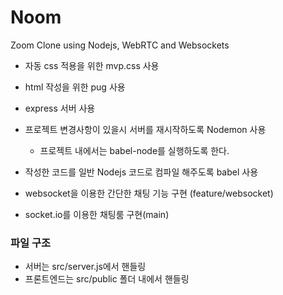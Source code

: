 # Noom

Zoom Clone using Nodejs, WebRTC and Websockets

- 자동 css 적용을 위한 mvp.css 사용
- html 작성을 위한 pug 사용
- express 서버 사용
- 프로젝트 변경사항이 있을시 서버를 재시작하도록 Nodemon 사용
  - 프로젝트 내에서는 babel-node를 실행하도록 한다.
- 작성한 코드를 일반 Nodejs 코드로 컴파일 해주도록 babel 사용

- websocket을 이용한 간단한 채팅 기능 구현 (feature/websocket)
- socket.io를 이용한 채팅룸 구현(main)

### 파일 구조

- 서버는 src/server.js에서 핸들링
- 프론트엔드는 src/public 폴더 내에서 핸들링

